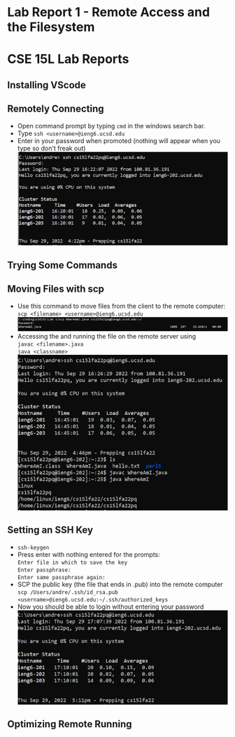 # Lab Report 1 - Remote Access and the Filesystem

# CSE 15L Lab Reports

## Installing VScode

## Remotely Connecting
- Open command prompt by typing `cmd` in the windows search bar.
- Type ``ssh <username>@ieng6.ucsd.edu`` 
- Enter in your password when promoted (nothing will appear when you type so don't freak out)\
![Image](remote1.png)

## Trying Some Commands

## Moving Files with scp
- Use this command to move files from the client to the remote computer: ``scp <filename> <username>@ieng6.ucsd.edu ``\
![Image](scp1.png)
- Accessing the and running the file on the remote server using\
``javac <filename>.java``\
``java <classname>``\
![Image](scp2.png)

## Setting an SSH Key
- ``ssh-keygen``
- Press enter with nothing entered for the prompts: \
``Enter file in which to save the key``\
``Enter passphrase:``\
``Enter same passphrase again: ``
- SCP the public key (the file that ends in .pub) into the remote computer\
``scp /Users/andre/.ssh/id_rsa.pub <username>@ieng6.ucsd.edu:~/.ssh/authorized_keys``
- Now you should be able to login without entering your password\
![Image](ssh1.png)

## Optimizing Remote Running